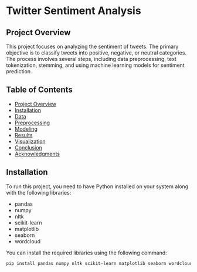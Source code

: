 # Twitter Sentiment Analysis

## Project Overview

This project focuses on analyzing the sentiment of tweets. The primary objective is to classify tweets into positive, negative, or neutral categories. The process involves several steps, including data preprocessing, text tokenization, stemming, and using machine learning models for sentiment prediction.

## Table of Contents

- [Project Overview](#project-overview)
- [Installation](#installation)
- [Data](#data)
- [Preprocessing](#preprocessing)
- [Modeling](#modeling)
- [Results](#results)
- [Visualization](#visualization)
- [Conclusion](#conclusion)
- [Acknowledgments](#acknowledgments)

## Installation

To run this project, you need to have Python installed on your system along with the following libraries:

- pandas
- numpy
- nltk
- scikit-learn
- matplotlib
- seaborn
- wordcloud

You can install the required libraries using the following command:

```bash
pip install pandas numpy nltk scikit-learn matplotlib seaborn wordcloud
